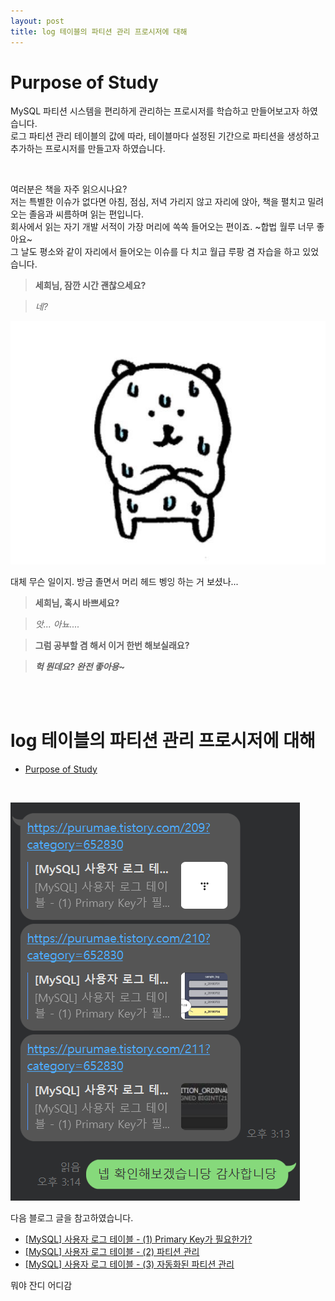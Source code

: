 ```yaml
---
layout: post
title: log 테이블의 파티션 관리 프로시저에 대해
---
```


# Purpose of Study
MySQL 파티션 시스템을 편리하게 관리하는 프로시저를 학습하고 만들어보고자 하였습니다.   
로그 파티션 관리 테이블의 값에 따라, 테이블마다 설정된 기간으로 파티션을 생성하고 추가하는 프로시저를 만들고자 하였습니다.  

<br/>

여러분은 책을 자주 읽으시나요?   
저는 특별한 이슈가 없다면 아침, 점심, 저녁 가리지 않고 자리에 앉아, 책을 펼치고 밀려오는 졸음과 씨름하며 읽는 편입니다.   
회사에서 읽는 자기 개발 서적이 가장 머리에 쏙쏙 들어오는 편이죠. ~합법 월루 너무 좋아요~   
그 날도 평소와 같이 자리에서 들어오는 이슈를 다 치고 월급 루팡 겸 자습을 하고 있었습니다.   

> **세희님, 잠깐 시간 괜찮으세요?**

> *네?*

![](../asset/Partition%20Procedure/images/joker_bear_1.jpg)   

대체 무슨 일이지. 방금 졸면서 머리 헤드 벵잉 하는 거 보셨나... 

> **세희님, 혹시 바쁘세요?**

> *앗... 아뇨....*

> **그럼 공부할 겸 해서 이거 한번 해보실래요?**

> ***헉 뭔데요? 완전 좋아용~***


<br/>
<br/>


# log 테이블의 파티션 관리 프로시저에 대해
 - [Purpose of Study](#purpose-of-study)

<br/>

![](../asset/Partition%20Procedure/images/2022-04-05%20171027.png)   

다음 블로그 글을 참고하였습니다.   
 - [[MySQL] 사용자 로그 테이블 - (1) Primary Key가 필요한가?](https://purumae.tistory.com/209?category=652830)
 - [[MySQL] 사용자 로그 테이블 - (2) 파티션 관리](https://purumae.tistory.com/210?category=652830)
 - [[MySQL] 사용자 로그 테이블 - (3) 자동화된 파티션 관리](https://purumae.tistory.com/211?category=652830)

뭐야 잔디 어디감 